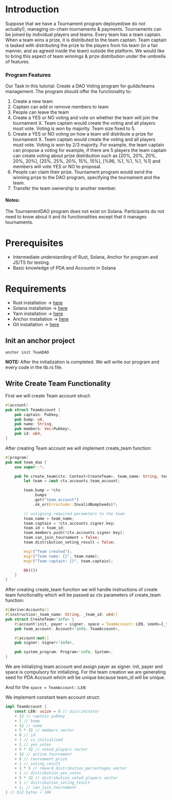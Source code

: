 # Introduction

Suppose that we have a Tournament program deployed(we do not actually!), managing on-chain tournaments & payments. Tournaments can be joined by individual players and teams. Every team has a team captain. When a team wins a prize, it is distributed to the team captain. Team captain is tasked with distributing the prize to the players from his team (in a fair manner, and as agreed inside the team) outside the platform. We would like to bring this aspect of team winnings & prize distribution under the umbrella of features.

### Program Features

Our Task in this tutorial: Create a DAO Voting program for guilds/teams management. The program should offer the functionality to:

1. Create a new team
2. Captain can add or remove members to team
3. People can leave the team
4. Create a YES or NO voting and vote on whether the team will join the tournament X. Team captain would create the voting and all players must vote. Voting is won by majority. Team size fixed to 5.
5. Create a YES or NO voting on how a team will distribute a prize for tournament X. Team captain would create the voting and all players must vote. Voting is won by 2/3 majority. For example, the team captain can propose a voting for example, if there are 5 players the team captain can create voting about prize distribution such as [20%, 20%, 20%, 20%, 20%], [25%, 25%, 20%, 15%, 15%], [%96, %1, %1, %1, %1] and members will vote YES or NO to proposal.
6. People can claim their prize. Tournament program would send the winning prize to the DAO program, specifying the tournament and the team.
7. Transfer the team ownership to another member.

#### Notes: 

The TournamentDAO program does not exist on Solana. Participants do not need to know about it and its functionalities except that it manages tournaments.

# Prerequisites

- Intermediate understanding of Rust, Solana, Anchor for program and JS/TS for testing.
- Basic knowledge of PDA and Accounts in Solana

# Requirements

 <ul>
    <li>Rust installation -> <a href="https://www.rust-lang.org/tools/install">here</a></li>
    <li>Solana installation -> <a href="https://docs.solana.com/cli/install-solana-cli-tools">here</a></li>
    <li>Yarn installation -> <a href="https://yarnpkg.com/getting-started/install">here</a></li>
    <li>Anchor installation -> <a href="https://www.anchor-lang.com/docs/installation">here</a>
    <li>Git installation -> <a href="https://git-scm.com/book/en/v2/Getting-Started-Installing-Git">here</a>
  </ul>
  
 
## Init an anchor project
``` anchor init TeamDAO ```

<b>NOTE: </b>After the initialization is completed. We will write our program and every code in the lib.rs file. 

## Write Create Team Functionality

First we will create Team account struct:

```rust
#[account]
pub struct TeamAccount {
    pub captain: Pubkey,
    pub bump: u8,
    pub name: String,
    pub members: Vec<Pubkey>,
    pub id: u64,
}
```

After creating Team account we will implement create_team function:

```rust
#[program]
pub mod team_dao {
    use super::*;

    pub fn create_team(ctx: Context<CreateTeam>, team_name: String, team_id: u64) -> Result<()> {
        let team = &mut ctx.accounts.team_account;

        team.bump = *ctx
            .bumps
            .get("team_account")
            .ok_or(ErrorCode::InvalidBumpSeeds)?;

        // assigning required parameters to the team
        team.name = team_name;
        team.captain = *ctx.accounts.signer.key;
        team.id = team_id;
        team.members.push(*ctx.accounts.signer.key);
        team.can_join_tournament = false;
        team.distribution_voting_result = false;

        msg!("Team created");
        msg!("Team name: {}", team.name);
        msg!("Team captain: {}", team.captain);

        Ok(())
    }
}
```


After creating create_team function we will handle instructions of create team functionality which will be passed as ctx parameters of create_team function:

```rust
#[derive(Accounts)]
#[instruction(_team_name: String, _team_id: u64)]
pub struct CreateTeam<'info> {
    #[account(init, payer = signer, space = TeamAccount::LEN, seeds=[_team_name.as_bytes(), &_team_id.to_ne_bytes()], bump)]
    pub team_account: Account<'info, TeamAccount>,

    #[account(mut)]
    pub signer: Signer<'info>,

    pub system_program: Program<'info, System>,
}
```

We are initializing team account and assign payer as signer. init, payer and space is compulsory for initializing. For the team creation we are generating
seed for PDA Account which will be unique because team_id will be unique. 

And for the ``` space = TeamAccount::LEN ```:

We implement constant team account struct:

```rust
impl TeamAccount {
    const LEN: usize = 8 // discriminator 
    + 32 // captain pubkey 
    + 1 // bump 
    + 32 // name
    + 5 * 32 // members vector 
    + 8 // id
    + 1 // is_initialized
    + 1 // yes_votes
    + 5 * 32 // voted_players vector
    + 32 // active_tournament
    + 8 // tournament_prize
    + 1 // voting_result
    + 1 * 5 // reward_distribution_percentages vector
    + 1 // distribution_yes_votes
    + 5 * 32 // distribution_voted_players vector
    + 1 // distribution_voting_result
    + 1; // can_join_tournament   
} // 612 bytes < 10k
```




